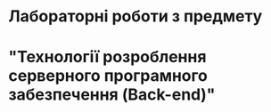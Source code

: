 # Лабораторні роботи з предмету
# "Технології розроблення серверного програмного забезпечення (Back-end)"